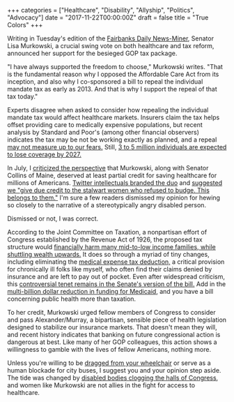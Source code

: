+++
categories = ["Healthcare", "Disability", "Allyship", "Politics", "Advocacy"]
date = "2017-11-22T00:00:00Z"
draft = false
title = "True Colors"
+++

Writing in Tuesday's edition of the [Fairbanks Daily News-Miner][op-ed], Senator
Lisa Murkowski, a crucial swing vote on both healthcare and tax reform,
announced her support for the besieged GOP tax package.

"I have always supported the freedom to choose," Murkowski writes. "That is the
fundamental reason why I opposed the Affordable Care Act from its inception, and
also why I co-sponsored a bill to repeal the individual mandate tax as early as 2013. And that is why I support the repeal of that tax today."

Experts disagree when asked to consider how repealing the individual mandate tax would affect healthcare markets. Insurers claim the tax helps offset providing care to medically expensive populations, but recent analysis by Standard and Poor's (among other financial observers) indicates the tax may be not be working exactly as planned, and a repeal [may not measure up to our fears.][repeal-analysis] Still, [3 to 5 million individuals are expected to lose coverage by 2027.][s&p]

In July, I [criticized the perspective][stalwart] that Murkowski, along with Senator Collins of Maine, deserved at least partial credit for saving healthcare for millions of Americans. [Twitter intellectuals branded the duo][stalwart] and [suggested we "give due credit to the stalwart women who refused to budge. This belongs to them."][belongs-to-them] I'm sure a few readers dismissed my opinion for hewing so closely to the narrative of a stereotypically angry disabled person.

Dismissed or not, I was correct.

According to the Joint Committee on Taxation, a nonpartisan effort of Congress established by the Revenue Act of 1926, the proposed tax structure would [financially harm many mid-to-low income families, while shuttling wealth upwards.][JCT] It does so through a myriad of tiny changes, including eliminating the [medical expense tax deduction,][METD] a critical provision for chronically ill folks like myself, who often find their claims denied by insurance and are left to pay out of pocket. Even after widespread criticism, this [controversial tenet remains in the Senate's version of the bill.][WaPoMETD] Add in the [multi-billion dollar reduction in funding for Medicaid][medicaid], and you have a bill concerning public health more than taxation.

To her credit, Murkowski urged fellow members of Congress to consider and pass Alexander/Murray, a bipartisan, sensible piece of health legislation designed to stabilize our insurance markets. That doesn't mean they will, and recent history indicates that banking on future congressional action is dangerous at best. Like many of her GOP colleagues, this action shows a willingness to gamble with the lives of fellow Americans, nothing more.

Unless you're willing to be [dragged from your wheelchair][dragged-wheelchair] or serve as a human blockade for city buses, I suggest you and your opinion step aside. The tide was changed by [disabled bodies clogging the halls of Congress][disabled-clogging], and women like Murkowski are not allies in the fight for access to healthcare.

[op-ed]:
http://www.newsminer.com/opinion/community_perspectives/alaskan-senator-supports-free-choice-for-health-care/article_fb6235da-ce98-11e7-951c-db26231e7ffb.html
"Alaska supports senator supports free choice for healthcare"

[repeal-analysis]: https://www.politico.com/story/2017/11/20/obamacare-mandate-repeal-effects-167598 "Obamacare mandate repeal may not deliver predicted blow"

[s&p]: http://now.eloqua.com/es.asp?s=302554905&e=396402&elq=b40c2ddbc37f4bdf959262f618576ac9

[stalwart]: /2017/07/the-politics-of-terror/ "The Politics of Terror"

[belongs-to-them]: https://twitter.com/JillFilipovic/status/890820408580100096

[dragged-wheelchair]: http://mashable.com/2017/09/25/protestors-disabilities-graham-cassidy/#wpUhnHb8NOqk

[disabled-clogging]: https://newrepublic.com/article/142647/trumpcare-turns-back-clock-disability-rights "How Trumpcare Turns Back the Clock on Disability Rights"

[JCT]: https://www.cbpp.org/research/federal-tax/jct-estimates-amended-senate-tax-bill-skewed-to-top-hurts-many-low-and-middle

[METD]: http://thehill.com/policy/finance/358437-gop-tax-bill-would-eliminate-medical-expense-deductions

[WaPoMETD]: https://www.washingtonpost.com/news/get-there/wp/2017/11/13/the-senate-gop-tax-bill-keeps-the-medical-expense-tax-deduction/?utm_term=.dcda4d36775a

[medicaid]: https://twitter.com/kylegriffin1/status/930851695193665536
